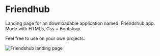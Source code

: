 # Friendhub
Landing page for an downloadable application named: Friendshub app.
Made with HTML5, Css + Bootstrap. 

Feel free to use on your own projects. 

![Friendshub landing page](https://github.com/JDevelopz/Friendshub/blob/main/images/Friendshub.png?raw=true)

